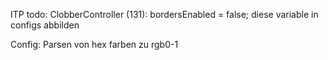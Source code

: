 ITP todo:
ClobberController (131): bordersEnabled = false;
diese variable in configs abbilden

Config:
Parsen von hex farben zu rgb0-1